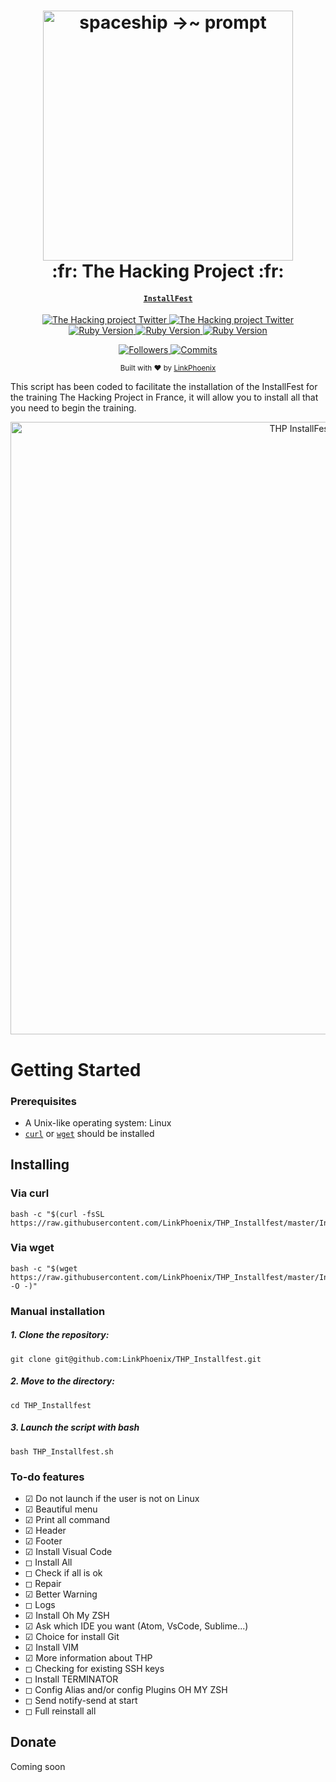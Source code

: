 <h1 align="center">
  <a href="https://www.thehackingproject.org/">
    <img alt="spaceship →~ prompt" src="https://user-images.githubusercontent.com/33618968/68535560-68417080-0344-11ea-9874-bfe991c361cf.jpg" width="400">
  </a>
  <br>:fr: The Hacking Project :fr:<br>
</h1>

<h4 align="center">
  <a href="https://installfest.railsbridge.org/installfest/" target="_blank"><code>InstallFest</code></a>
</h4>

<p align="center">
  <a href="https://twitter.com/the_hacking_pro">
    <img src="https://img.shields.io/badge/twitter-%40The_Hacking_Pro-00ACEE.svg?style=flat-square"
      alt="The Hacking project Twitter" />
  </a>

  <a href="https://www.instagram.com/the_hacking_project">
    <img src="https://img.shields.io/badge/instagram-%40The_Hacking_Project-C42E73.svg?style=flat-square"
      alt="The Hacking project Twitter" />
  </a>

  <a href="https://www.ruby-lang.org/en/">
    <img src="https://img.shields.io/badge/Ruby-2.5.1-930E04.svg?style=flat-square"
      alt="Ruby Version" />
  </a>

  <a href="https://rubyonrails.org/">
    <img src="https://img.shields.io/badge/Rails-5.2.3-930E04.svg?style=flat-square"
      alt="Ruby Version" />
  </a>

  <a href="https://www.postgresql.org/">
    <img src="https://img.shields.io/badge/PostegreSQL-9.5-31648C.svg?style=flat-square"
      alt="Ruby Version" />
  </a>


</p>

<p align="center">
  <a href="https://github.com/LinkPhoenix">
    <img src="https://img.shields.io/github/followers/LinkPhoenix?style=social"
      alt="Followers" />
  </a>

  <a href="https://github.com/LinkPhoenix/THP_Installfest/commits/master">
    <img src="https://img.shields.io/github/last-commit/LinkPhoenix/THP_Installfest?style=flat-square"
      alt="Commits" />
  </a>

  <div align="center">
    <sub>Built with ❤︎ by
    <a href="https://github.com/LinkPhoenix">LinkPhoenix</a></a>
  </div>

</p>

This script has been coded to facilitate the installation of the InstallFest for the training The Hacking Project in France, it will allow you to install all that you need to begin the training.

<p align="center">
  <img alt="THP InstallFest launching" src="https://user-images.githubusercontent.com/33618968/68536089-911a3380-034d-11ea-9a97-ce2b9c8c6dc2.gif" width="980px">
</p>

# Getting Started

### Prerequisites

- A Unix-like operating system: Linux
- [`curl`](https://curl.haxx.se/) or [`wget`](https://www.gnu.org/software/wget/) should be installed

## Installing

### Via curl

    bash -c "$(curl -fsSL https://raw.githubusercontent.com/LinkPhoenix/THP_Installfest/master/Installfest_THP.sh)"

### Via wget

    bash -c "$(wget https://raw.githubusercontent.com/LinkPhoenix/THP_Installfest/master/Installfest_THP.sh -O -)"

### Manual installation

##### 1. Clone the repository:

    git clone git@github.com:LinkPhoenix/THP_Installfest.git

##### 2. Move to the directory:

    cd THP_Installfest

##### 3. Launch the script with bash

    bash THP_Installfest.sh

### To-do features

- ☑ Do not launch if the user is not on Linux 
- ☑ Beautiful menu 
- ☑ Print all command
- ☑ Header
- ☑ Footer
- ☑ Install Visual Code
- ◻ Install All
- ◻ Check if all is ok
- ◻ Repair
- ☑ Better Warning
- ◻ Logs
- ☑ Install Oh My ZSH
- ☑ Ask which IDE you want (Atom, VsCode, Sublime...)
- ☑ Choice for install Git
- ☑ Install VIM
- ☑ More information about THP
- ◻ Checking for existing SSH keys
- ◻ Install TERMINATOR
- ◻ Config Alias and/or config Plugins OH MY ZSH
- ◻ Send notify-send at start
- ◻ Full reinstall all 

## Donate

Coming soon
